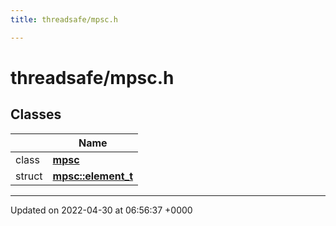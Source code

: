 ```yaml
---
title: threadsafe/mpsc.h

---
```


# threadsafe/mpsc.h



## Classes

|                | Name           |
| -------------- | -------------- |
| class | **[mpsc](Classes/classmpsc.md)**  |
| struct | **[mpsc::element_t](Classes/structmpsc_1_1element__t.md)**  |






-------------------------------

Updated on 2022-04-30 at 06:56:37 +0000
